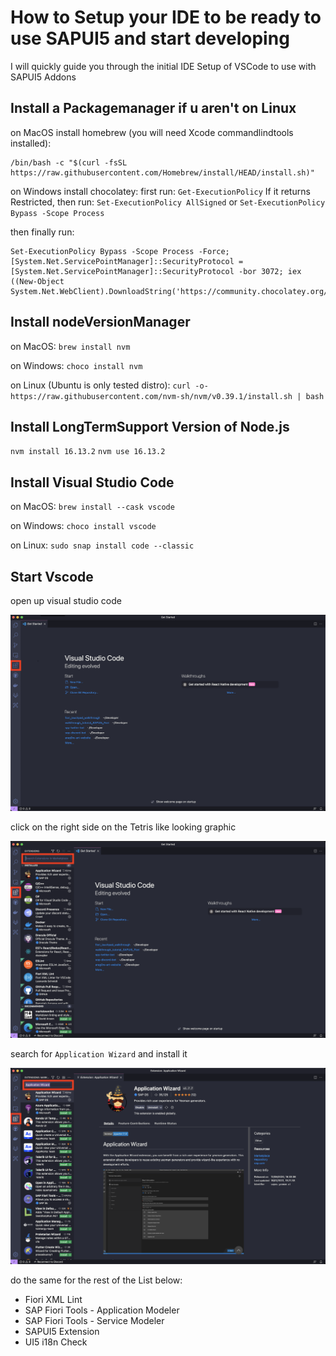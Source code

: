 # How to Setup your IDE to be ready to use SAPUI5 and start developing

I will quickly guide you through the initial IDE Setup of VSCode to use with SAPUI5 Addons

## Install a Packagemanager if u aren't on Linux

on MacOS install homebrew (you will need Xcode commandlindtools installed):

```
/bin/bash -c "$(curl -fsSL https://raw.githubusercontent.com/Homebrew/install/HEAD/install.sh)"
```

on Windows install chocolatey:
first run:
`Get-ExecutionPolicy`
If it returns Restricted, then run:
`Set-ExecutionPolicy AllSigned` or `Set-ExecutionPolicy Bypass -Scope Process`

then finally run:

```
Set-ExecutionPolicy Bypass -Scope Process -Force; [System.Net.ServicePointManager]::SecurityProtocol = [System.Net.ServicePointManager]::SecurityProtocol -bor 3072; iex ((New-Object System.Net.WebClient).DownloadString('https://community.chocolatey.org/install.ps1'))
```

## Install nodeVersionManager

on MacOS:
`brew install nvm`

on Windows:
`choco install nvm`

on Linux (Ubuntu is only tested distro):
`curl -o- https://raw.githubusercontent.com/nvm-sh/nvm/v0.39.1/install.sh | bash`

## Install LongTermSupport Version of Node.js

`nvm install 16.13.2`
`nvm use 16.13.2`

## Install Visual Studio Code

on MacOS:
`brew install --cask vscode`

on Windows:
`choco install vscode`

on Linux:
`sudo snap install code --classic`

## Start Vscode

open up visual studio code

![openVSCode](https://github.com/arag0re/fioriLP-walkthrough/blob/master/images/OpenVscode.png)

click on the right side on the Tetris like looking graphic

![installAddons](https://github.com/arag0re/fioriLP-walkthrough/blob/master/images/installAddons.png)

search for `Application Wizard` and install it

![searchForAddonsAndInstall](https://github.com/arag0re/fioriLP-walkthrough/blob/master/images/searchForAddonsAndInstall.png)

do the same for the rest of the List below:

-  Fiori XML Lint
-  SAP Fiori Tools - Application Modeler
-  SAP Fiori Tools - Service Modeler
-  SAPUI5 Extension
-  UI5 i18n Check
